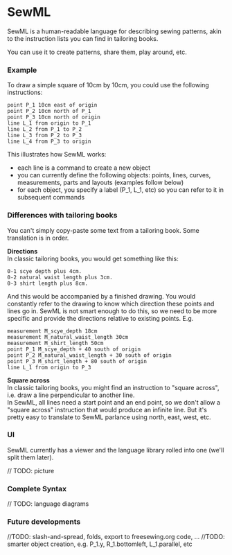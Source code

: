 # SewML

SewML is a human-readable language for describing sewing patterns, akin to the instruction lists you can find in tailoring books.

You can use it to create patterns, share them, play around, etc.

### Example

To draw a simple square of 10cm by 10cm, you could use the following instructions:
```
point P_1 10cm east of origin
point P_2 10cm north of P_1
point P_3 10cm north of origin
line L_1 from origin to P_1
line L_2 from P_1 to P_2
line L_3 from P_2 to P_3
line L_4 from P_3 to origin
```
This illustrates how SewML works:

- each line is a command to create a new object
- you can currently define the following objects: points, lines, curves, measurements, parts and layouts (examples follow below)
- for each object, you specify a label (P_1, L_1, etc) so you can refer to it in subsequent commands

### Differences with tailoring books
You can't simply copy-paste some text from a tailoring book. Some translation is in order.

__Directions__
\
In classic tailoring books, you would get something like this:

```
0-1 scye depth plus 4cm.
0-2 natural waist length plus 3cm.
0-3 shirt length plus 8cm.
```
And this would be accompanied by a finished drawing. You would constantly refer to the drawing to know which direction these points and lines go in. SewML is not smart enough to do this, so we need to be more specific and provide the directions relative to existing points. E.g.
```
measurement M_scye_depth 18cm
measurement M_natural_waist_length 30cm
measurement M_shirt_length 50cm
point P_1 M_scye_depth + 40 south of origin
point P_2 M_natural_waist_length + 30 south of origin
point P_3 M_shirt_length + 80 south of origin
line L_1 from origin to P_3
```
__Square across__
\
In classic tailoring books, you might find an instruction to "square across", i.e. draw a line perpendicular to another line. 
\
In SewML, all lines need a start point and an end point, so we don't allow a "square across" instruction that would produce an infinite line. But it's pretty easy to translate to SewML parlance using north, east, west, etc.

### UI
SewML currently has a viewer and the language library rolled into one (we'll split them later).

// TODO: picture


### Complete Syntax
 // TODO: language diagrams

### Future developments
//TODO: slash-and-spread, folds, export to freesewing.org code, ...
//TODO: smarter object creation, e.g. P_1.y, R_1.bottomleft, L_1.parallel, etc
